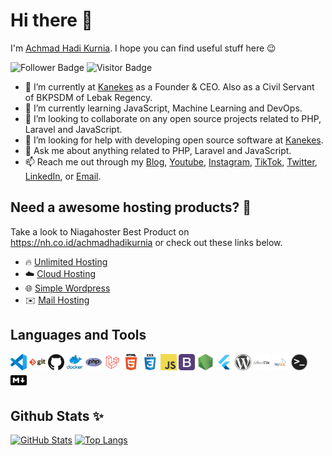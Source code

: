 # Hi there 👋
I'm [Achmad Hadi Kurnia](https://achmadhadikurnia.github.io). I hope you can find
useful stuff here 😉

![Follower Badge](https://img.shields.io/github/followers/achmadhadikurnia)
![Visitor
Badge](https://visitor-badge.glitch.me/badge?page_id=achmadhadikurnia.visitor-badge)

- 🔭 I’m currently at [Kanekes](https://kanekes.com) as a Founder & CEO. Also as
  a Civil Servant of BKPSDM of Lebak Regency.
- 🌱 I’m currently learning JavaScript, Machine Learning and DevOps.
- 👯 I’m looking to collaborate on any open source projects related to PHP,
  Laravel and JavaScript.
- 🤔 I’m looking for help with developing open source software at [Kanekes](https://github.com/kanekescom).
- 💬 Ask me about anything related to PHP, Laravel and JavaScript.
- 📫 Reach me out through my
[Blog](https://achmadhadikurnia.com),
[Youtube](https://www.youtube.com/@achmadhadikurnia),
[Instagram](https://instagram.com/achmadhadikurnia),
[TikTok](https://tiktok.com/@achmadhadikurnia),
[Twitter](https://twitter.com/imachmadhadi),
[LinkedIn](https://www.linkedin.com/in/achmadhadikurnia), or
[Email](mailto:imachmadhadikurnia@gmail.com).
<!-- - 😄 Pronouns: He / Him. -->
<!-- - ⚡ Fun fact: Nope. -->

## Need a awesome hosting products? 🛒
Take a look to Niagahoster Best Product on https://nh.co.id/achmadhadikurnia or check out these links below.
- 🔥 [Unlimited Hosting](https://www.niagahoster.co.id/ref/68898?r=hosting-murah)
- ☁️ [Cloud Hosting](https://www.niagahoster.co.id/ref/68898?r=cloud-hosting)
- 🌐 [Simple Wordpress](https://www.niagahoster.co.id/ref/68898?r=simple-wordpress)
- ✉️ [Mail Hosting](https://www.niagahoster.co.id/ref/68898?r=email-hosting)

## Languages and Tools
<img alt="Visual Studio Code" width="26px" src="https://raw.githubusercontent.com/github/explore/main/topics/visual-studio-code/visual-studio-code.png" />
<img alt="Git" width="26px" src="https://raw.githubusercontent.com/github/explore/main/topics/git/git.png" />
<img alt="GitHub" width="26px" src="https://raw.githubusercontent.com/github/explore/main/topics/github/github.png" />
<img alt="Docker" width="26px"
src="https://raw.githubusercontent.com/github/explore/main/topics/docker/docker.png"
/>
<img alt="PHP" width="26px"
src="https://raw.githubusercontent.com/github/explore/main/topics/php/php.png"
/>
<img alt="Laravel" width="26px"
src="https://raw.githubusercontent.com/github/explore/main/topics/laravel/laravel.png"
/>
<img alt="HTML5" width="26px" src="https://raw.githubusercontent.com/github/explore/main/topics/html/html.png" />
<img alt="CSS3" width="26px" src="https://raw.githubusercontent.com/github/explore/main/topics/css/css.png" />
<img alt="JavaScript" width="26px" src="https://raw.githubusercontent.com/github/explore/main/topics/javascript/javascript.png" />
<img alt="Bootstrap" width="26px"
src="https://raw.githubusercontent.com/github/explore/main/topics/bootstrap/bootstrap.png"
/>
<img alt="Node.js" width="26px" src="https://raw.githubusercontent.com/github/explore/main/topics/nodejs/nodejs.png"
/>
<img alt="Flutter" width="26px"
src="https://raw.githubusercontent.com/github/explore/main/topics/flutter/flutter.png"
/>
<img alt="Wordpress" width="26px"
src="https://raw.githubusercontent.com/github/explore/main/topics/wordpress/wordpress.png"
/>
<img alt="MikroTik" width="26px"
src="https://raw.githubusercontent.com/github/explore/main/topics/mikrotik/mikrotik.png"
/>
<img alt="MySql" width="26px"
src="https://raw.githubusercontent.com/github/explore/main/topics/mysql/mysql.png"
/>
<img alt="Terminal" width="26px" src="https://raw.githubusercontent.com/github/explore/main/topics/terminal/terminal.png" />
<img alt="Markdown" width="26px"
src="https://raw.githubusercontent.com/github/explore/main/topics/markdown/markdown.png"
/>

<!--
## ☕ My popular repositories:
 -->

## Github Stats ✨
[![GitHub
Stats](https://github-readme-stats.vercel.app/api?username=achmadhadikurnia&show_icons=true&count_private=true&show_owner=true)](https://github.com/achmadhadikurnia)
[![Top
Langs](https://github-readme-stats.vercel.app/api/top-langs/?username=achmadhadikurnia&layout=compact)](https://github.com/achmadhadikurnia)
